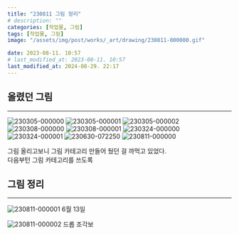 ```yaml
---
title: "230811 그림 정리"
# description: ""
categories: [작업물, 그림]
tags: [작업물, 그림]
image: "/assets/img/post/works/_art/drawing/230811-000000.gif"

date: 2023-08-11. 10:57
# last_modified_at: 2023-08-11. 10:57
last_modified_at: 2024-08-29. 22:17
---
```


## 올렸던 그림

---

![230305-000000](/assets/img/post/works/_art/drawing//230305-000000.jpg)
![230305-000001](/assets/img/post/works/_art/drawing/230305-000001.png)
![230305-000002](/assets/img/post/works/_art/drawing/230305-000002.png)
![230308-000000](/assets/img/post/works/_art/drawing/230308-000000.png)
![230308-000001](/assets/img/post/works/_art/drawing/230308-000001.png)
![230324-000000](/assets/img/post/works/_art/drawing/230324-000000.png)
![230324-000001](/assets/img/post/works/_art/drawing/230324-000001.jpg)
![230630-072250](/assets/img/post/works/_art/drawing/230630-072250.png)
![230811-000000](/assets/img/post/works/_art/drawing/230811-000000.gif)

그림 올리고보니 그림 카테고리 만들어 뒀던 걸 까먹고 있었다.  
다음부턴 그림 카테고리를 쓰도록  

## 그림 정리

---

![230811-000001](/assets/img/post/works/_art/drawing/230811-000001.png)
6월 13일  

![230811-000002](/assets/img/post/works/_art/drawing/230811-000002.png)
드롭 조각보  
